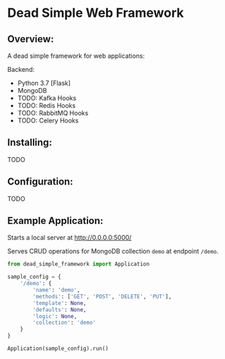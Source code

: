 # Dead Simple Web Framework

## Overview:

A dead simple framework for web applications:

Backend:

- Python 3.7 [Flask]
- MongoDB
- TODO: Kafka Hooks
- TODO: Redis Hooks
- TODO: RabbitMQ Hooks
- TODO: Celery Hooks

## Installing:

TODO


## Configuration:

TODO

## Example Application:
Starts a local server at http://0.0.0.0:5000/

Serves CRUD operations for MongoDB collection `demo` at endpoint `/demo`.

```python
from dead_simple_framework import Application

sample_config = {
    '/demo': {
        'name': 'demo',
        'methods': ['GET', 'POST', 'DELETE', 'PUT'],
        'template': None,
        'defaults': None,
        'logic': None,
        'collection': 'demo'
    }
}

Application(sample_config).run()
```
